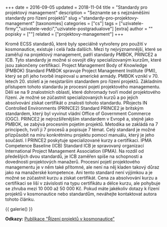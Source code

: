 +++
date = 2016-09-05
updated = 2018-11-04
title = "Standardy pro projektový management"
description = "Seznamte se s nejznáměšími standardy pro řízení projektů"
slug ="standardy-pro-projektovy-management"
[taxonomies]
categories = ["cs"]
tags = ["uzivatele-firmy","uzivatele-vedci","uzivatele-postgradualove"]
[extra]
author = ""
popisky = [""]
related = ["projektovy-management"]
+++

Kromě ECSS standardů, které byly speciálně vytvořeny pro použití v kosmonautice, existuje i celá řada dalších. Mezi ty nejvýznamnější, které se zaměřují na projektový management, patří standardy PMBOK, PRINCE2 a ICB. Tyto standardy je možné si osvojit díky specializovaným kurzům, které jsou zakončeny certifikací. Project Management Body of Knowledge (PMBOK) Standard PMBOK spravuje Project Management Institute (PMI), který se při jeho tvorbě inspiroval u americké armády. PMBOK vznikl v 70. letech 20. století a je nesjstarším standardem pro řízení projektů. Základním přístupem tohoto standardu je procesní pojetí projektového managementu. Dělí se na 9 znalostních oblastí, které dohromady tvoří model projektového řízení. Je možné se zúčastnit specializovaných kurzů a po jejich absolvování získat certifikát o znalosti tohoto standardu. PRojects IN Controlled Environments (PRINCE2) Standard PRINCE2 je britským standardem, který byl vyvinut vládní Office of Government Commerce (OGC). PRINCE2 je nejrozšířenějším standardem v Evropě a, stejně jako PMBOK, se zabývá procesním pojetím projektů. Metodika se zakládá na 7 principech, tvoří ji 7 procesů a popisuje 7 témat. Celý standard je možné přizpůsobit na míru konkrétnímu projektu pomocí manuálu, který je jeho součástí. I PRINCE2 poskytuje specializované kurzy a certifikaci. IPMA Competence Baseline (ICB) Standard ICB je spravovaný organizací International Project Management Association (IPMA). Na rozdíl od předešlých dvou standardů, je ICB zaměřen spíše na schopnosti a dovednosti projektových manažerů. Procesní pojetí projektového managementu je v něm také přítomné, ale není na něj kladen takový důraz jako na manažerské kompetence. Ani tento standard není výjimkou a je možné se zúčastnit kurzu a získat certifikát. Cena za absolvování kurzu a certifikaci se liší v závislosti na typu certifikátu a délce kurzu, ale pohybuje se zhruba mezi 10 000 až 50 000 Kč. Pokud máte jakékoliv dotazy k řízení projektů v kosmonautice nebo standardům, neváhejte kontaktovat autora tohoto článku.

{{ galerie() }}

**Odkazy:**
[Publikace "Řízení projektů v kosmonautice"]

[Publikace "Řízení projektů v kosmonautice"]: https://goo.gl/yyZrJ5
